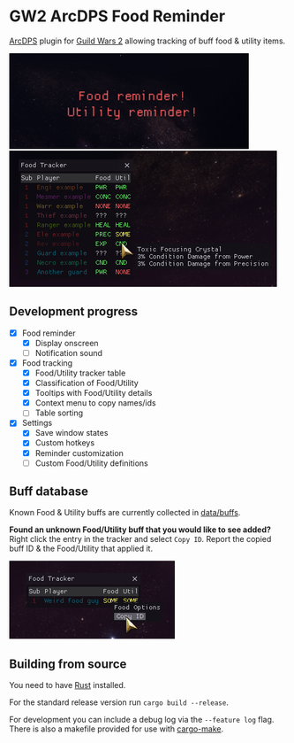 # GW2 ArcDPS Food Reminder
[ArcDPS](https://deltaconnected.com/arcdps) plugin for [Guild Wars 2](https://guildwars2.com) allowing tracking of buff food & utility items.

![Reminder screenshot](./screenshots/reminder.png)
![Tracker screenshot](./screenshots/tracker.png)

## Development progress
- [x] Food reminder
  - [x] Display onscreen
  - [ ] Notification sound
- [x] Food tracking
  - [x] Food/Utility tracker table
  - [x] Classification of Food/Utility
  - [x] Tooltips with Food/Utility details
  - [x] Context menu to copy names/ids
  - [ ] Table sorting
- [x] Settings
  - [x] Save window states
  - [x] Custom hotkeys
  - [x] Reminder customization
  - [ ] Custom Food/Utility definitions

## Buff database
Known Food & Utility buffs are currently collected in [data/buffs](./data/buffs).

**Found an unknown Food/Utility buff that you would like to see added?**  
Right click the entry in the tracker and select `Copy ID`.
Report the copied buff ID & the Food/Utility that applied it.

![Reporting unknown buff](./screenshots/unknown.png)

## Building from source
You need to have [Rust](https://www.rust-lang.org/learn/get-started) installed.

For the standard release version run `cargo build --release`.

For development you can include a debug log via the `--feature log` flag.
There is also a makefile provided for use with [cargo-make](https://github.com/sagiegurari/cargo-make).
